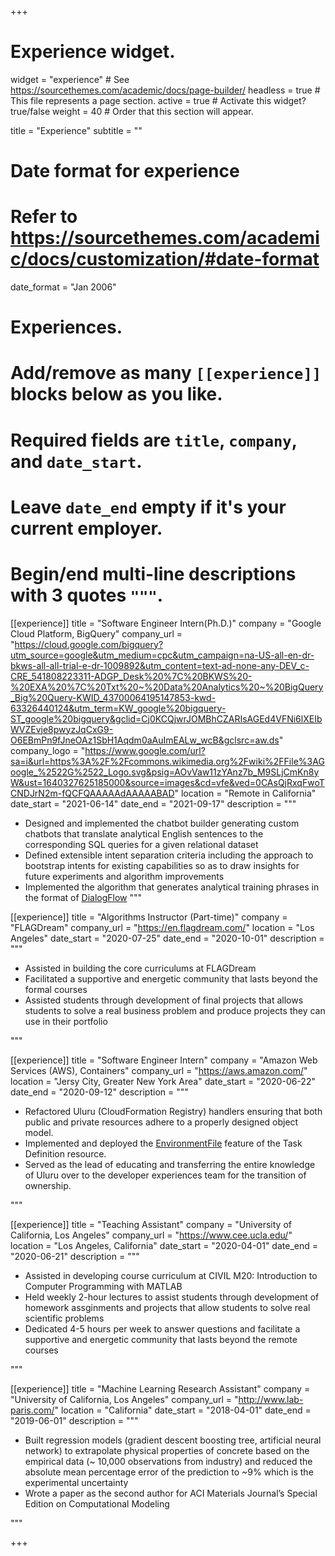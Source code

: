+++
# Experience widget.
widget = "experience"  # See https://sourcethemes.com/academic/docs/page-builder/
headless = true  # This file represents a page section.
active = true  # Activate this widget? true/false
weight = 40  # Order that this section will appear.

title = "Experience"
subtitle = ""

# Date format for experience
#   Refer to https://sourcethemes.com/academic/docs/customization/#date-format
date_format = "Jan 2006"

# Experiences.
#   Add/remove as many `[[experience]]` blocks below as you like.
#   Required fields are `title`, `company`, and `date_start`.
#   Leave `date_end` empty if it's your current employer.
#   Begin/end multi-line descriptions with 3 quotes `"""`.

[[experience]]
  title = "Software Engineer Intern(Ph.D.)"
  company = "Google Cloud Platform, BigQuery"
  company_url = "https://cloud.google.com/bigquery?utm_source=google&utm_medium=cpc&utm_campaign=na-US-all-en-dr-bkws-all-all-trial-e-dr-1009892&utm_content=text-ad-none-any-DEV_c-CRE_541808223311-ADGP_Desk%20%7C%20BKWS%20-%20EXA%20%7C%20Txt%20~%20Data%20Analytics%20~%20BigQuery_Big%20Query-KWID_43700064195147853-kwd-63326440124&utm_term=KW_google%20bigquery-ST_google%20bigquery&gclid=Cj0KCQjwrJOMBhCZARIsAGEd4VFNi6lXEIbWVZEvje8pwyzJqCxG9-O6EBmPn9fJneOAz1SbH1Aqdm0aAuImEALw_wcB&gclsrc=aw.ds"
  company_logo = "https://www.google.com/url?sa=i&url=https%3A%2F%2Fcommons.wikimedia.org%2Fwiki%2FFile%3AGoogle_%2522G%2522_Logo.svg&psig=AOvVaw11zYAnz7b_M9SLjCmKn8yW&ust=1640327625185000&source=images&cd=vfe&ved=0CAsQjRxqFwoTCNDJrN2m-fQCFQAAAAAdAAAAABAD"
  location = "Remote in California"
  date_start = "2021-06-14"
  date_end = "2021-09-17"
  description = """
  * Designed and implemented the chatbot builder generating custom chatbots that translate analytical English sentences to the corresponding SQL queries for a given relational dataset
  * Defined extensible intent separation criteria including the approach to bootstrap intents for existing capabilities so as to draw insights for future experiments and algorithm improvements
  * Implemented the algorithm that generates analytical training phrases in the format of [DialogFlow](https://cloud.google.com/dialogflow/docs)
  """
    

[[experience]]
  title = "Algorithms Instructor (Part-time)"
  company = "FLAGDream"
  company_url = "https://en.flagdream.com/"
  location = "Los Angeles"
  date_start = "2020-07-25"
  date_end = "2020-10-01"
  description = """
  * Assisted in building the core curriculums at FLAGDream
  * Facilitated a supportive and energetic community that lasts beyond the formal courses
  * Assisted students through development of final projects that allows students to solve a real business problem and produce projects they can use in their portfolio
  
  """

[[experience]]
  title = "Software Engineer Intern"
  company = "Amazon Web Services (AWS), Containers"
  company_url = "https://aws.amazon.com/"
  location = "Jersy City, Greater New York Area"
  date_start = "2020-06-22"
  date_end = "2020-09-12"
  description = """
  * Refactored Uluru (CloudFormation Registry) handlers ensuring that both public and private resources adhere to a properly designed object model.
  * Implemented and deployed the [EnvironmentFile](https://docs.aws.amazon.com/AWSCloudFormation/latest/UserGuide/aws-properties-ecs-taskdefinition-environmentfile.html) feature of the Task Definition resource. 
  * Served as the lead of educating and transferring the entire knowledge of Uluru over to the developer experiences team for the transition of ownership.
  
  """

[[experience]]
  title = "Teaching Assistant"
  company = "University of California, Los Angeles"
  company_url = "https://www.cee.ucla.edu/"
  location = "Los Angeles, California"
  date_start = "2020-04-01"
  date_end = "2020-06-21"
  description = """
  * Assisted in developing course curriculum at CIVIL M20: Introduction to Computer Programming with MATLAB
  * Held weekly 2-hour lectures to assist students through development of homework assginments and projects that allow students to solve real scientific problems
  * Dedicated 4-5 hours per week to answer questions and facilitate a supportive and energetic community that lasts beyond the remote courses
  
  """
  
[[experience]]
  title = "Machine Learning Research Assistant"
  company = "University of California, Los Angeles"
  company_url = "http://www.lab-paris.com/"
  location = "California"
  date_start = "2018-04-01"
  date_end = "2019-06-01"
  description = """
  * Built regression models (gradient descent boosting tree, artificial neural network) to extrapolate physical properties of concrete based on the empirical data (~ 10,000 observations from industry) and reduced the absolute mean percentage error of the prediction to ~9% which is the experimental uncertainty
  * Wrote a paper as the second author for ACI Materials Journal’s Special Edition on Computational Modeling

  """

+++
